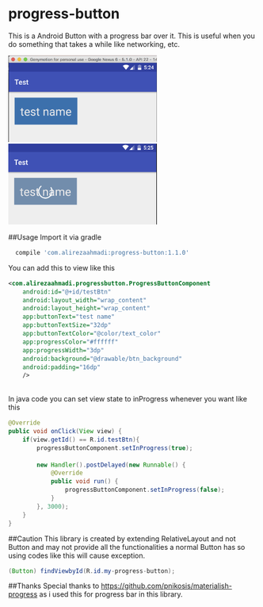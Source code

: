 # progress-button
This is a Android Button with a progress bar over it. This is useful when you do something that takes a while like networking, etc.

<img src="/screenshots/normal.png" width="300px">

<img src="/screenshots/inprogress.png" width="300px">

##Usage
Import it via gradle
```gradle
  compile 'com.alirezaahmadi:progress-button:1.1.0'
```

You can add this to view like this
```xml
<com.alirezaahmadi.progressbutton.ProgressButtonComponent
    android:id="@+id/testBtn"
    android:layout_width="wrap_content"
    android:layout_height="wrap_content"
    app:buttonText="test name"
    app:buttonTextSize="32dp"
    app:buttonTextColor="@color/text_color"
    app:progressColor="#ffffff"
    app:progressWidth="3dp"
    android:background="@drawable/btn_background"
    android:padding="16dp"
    />
       
```
In java code you can set view state to inProgress whenever you want like this
```java
@Override
public void onClick(View view) {
    if(view.getId() == R.id.testBtn){
        progressButtonComponent.setInProgress(true);

        new Handler().postDelayed(new Runnable() {
            @Override
            public void run() {
                progressButtonComponent.setInProgress(false);
            }
        }, 3000);
    }
}
```

##Caution
This library is created by extending RelativeLayout and not Button and may not provide all the functionalities a normal Button has so using codes like this will cause exception.
```java
(Button) findViewbyId(R.id.my-progress-button);
```

##Thanks
Special thanks to https://github.com/pnikosis/materialish-progress as i used this for progress bar in this library.





